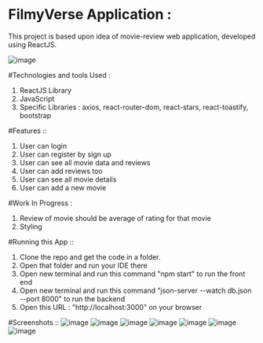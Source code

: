 # FilmyVerse Application :

This project is based upon idea of movie-review web application, developed using ReactJS.

![image](https://user-images.githubusercontent.com/128603103/227474355-5360dac0-38ed-4776-8e62-7413d040d42b.png)


#Technologies and tools Used :
  1. ReactJS Library
  2. JavaScript
  3. Specific Libraries : axios, react-router-dom, react-stars, react-toastify, bootstrap
  
#Features ::

1. User can login
2. User can register by sign up
3. User can see all movie data and reviews
4. User can add reviews too
5. User can see all movie details
6. User can add a new movie

#Work In Progress :
1. Review of movie should be average of rating for that movie
2. Styling

#Running this App ::

1. Clone the repo and get the code in a folder.
2. Open that folder and run your IDE there
3. Open new terminal and run this command "npm start" to run the front end
4. Open new terminal and run this command "json-server --watch db.json --port 8000" to run the backend
5. Open this URL : "http://localhost:3000" on your browser


#Screenshots ::
![image](https://user-images.githubusercontent.com/128603103/227474538-90190bb8-0142-4b6e-96ad-b23ebdbb2821.png)
![image](https://user-images.githubusercontent.com/128603103/227474617-cadfb58f-2b05-4148-9259-ee929e29dd05.png)
![image](https://user-images.githubusercontent.com/128603103/227474770-50fa1001-1752-4e88-8801-9a84fe210872.png)
![image](https://user-images.githubusercontent.com/128603103/227474771-38161dd3-42ee-4f1b-a2cb-c0f370ef2eca.png)
![image](https://user-images.githubusercontent.com/128603103/227474866-35823bda-ec04-4f19-9ecc-51180fb2c6a2.png)
![image](https://user-images.githubusercontent.com/128603103/227475004-fb6b3e88-30b1-4051-b964-688ef228933a.png)
![image](https://user-images.githubusercontent.com/128603103/227475096-86b9888f-220e-4006-9f06-c3b0288c7a0c.png)



